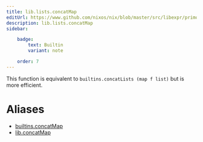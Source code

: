```yaml
---
title: lib.lists.concatMap
editUrl: https://www.github.com/nixos/nix/blob/master/src/libexpr/primops.cc
description: lib.lists.concatMap
sidebar:

    badge:
        text: Builtin
        variant: note

    order: 7
---
```


This function is equivalent to `builtins.concatLists (map f list)`
but is more efficient.


# Aliases

- [builtins.concatMap](/nix-doc-comments/reference/builtins/builtins-concatmap)
- [lib.concatMap](/nix-doc-comments/reference/lib/lib-concatmap)


